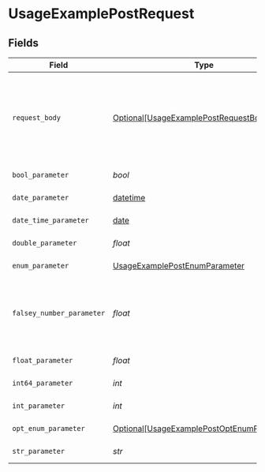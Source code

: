 # UsageExamplePostRequest


## Fields

| Field                                                                                                     | Type                                                                                                      | Required                                                                                                  | Description                                                                                               | Example                                                                                                   |
| --------------------------------------------------------------------------------------------------------- | --------------------------------------------------------------------------------------------------------- | --------------------------------------------------------------------------------------------------------- | --------------------------------------------------------------------------------------------------------- | --------------------------------------------------------------------------------------------------------- |
| `request_body`                                                                                            | [Optional[UsageExamplePostRequestBody]](../../models/operations/usageexamplepostrequestbody.md)           | :heavy_minus_sign:                                                                                        | A request body that contains fields with different formats for testing example generation                 |                                                                                                           |
| `bool_parameter`                                                                                          | *bool*                                                                                                    | :heavy_check_mark:                                                                                        | A boolean parameter                                                                                       | false                                                                                                     |
| `date_parameter`                                                                                          | [datetime](https://docs.python.org/3/library/datetime.html#datetime-objects)                              | :heavy_check_mark:                                                                                        | A date parameter                                                                                          | 2020-01-01                                                                                                |
| `date_time_parameter`                                                                                     | [date](https://docs.python.org/3/library/datetime.html#date-objects)                                      | :heavy_check_mark:                                                                                        | A date time parameter                                                                                     | 2020-01-01T00:00:00Z                                                                                      |
| `double_parameter`                                                                                        | *float*                                                                                                   | :heavy_check_mark:                                                                                        | A double parameter                                                                                        | 2.2222222                                                                                                 |
| `enum_parameter`                                                                                          | [UsageExamplePostEnumParameter](../../models/operations/usageexamplepostenumparameter.md)                 | :heavy_check_mark:                                                                                        | An enum parameter                                                                                         | value3                                                                                                    |
| `falsey_number_parameter`                                                                                 | *float*                                                                                                   | :heavy_check_mark:                                                                                        | A number parameter that contains a falsey example value                                                   | 0                                                                                                         |
| `float_parameter`                                                                                         | *float*                                                                                                   | :heavy_check_mark:                                                                                        | A float parameter                                                                                         | 1.1                                                                                                       |
| `int64_parameter`                                                                                         | *int*                                                                                                     | :heavy_check_mark:                                                                                        | An int64 parameter                                                                                        | 111111                                                                                                    |
| `int_parameter`                                                                                           | *int*                                                                                                     | :heavy_check_mark:                                                                                        | An integer parameter                                                                                      | 1                                                                                                         |
| `opt_enum_parameter`                                                                                      | [Optional[UsageExamplePostOptEnumParameter]](../../models/operations/usageexamplepostoptenumparameter.md) | :heavy_minus_sign:                                                                                        | An enum parameter                                                                                         | value3                                                                                                    |
| `str_parameter`                                                                                           | *str*                                                                                                     | :heavy_check_mark:                                                                                        | A string parameter                                                                                        | example 1                                                                                                 |